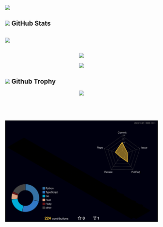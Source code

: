 <img src="https://capsule-render.vercel.app/api?type=waving&color=7A92B8&height=100&section=header">

<!-- Stats Section -->
<h2><img src="https://media2.giphy.com/media/QssGEmpkyEOhBCb7e1/giphy.gif?cid=ecf05e47a0n3gi1bfqntqmob8g9aid1oyj2wr3ds3mg700bl&rid=giphy.gif" width="25"> GitHub Stats</h2>
<br><img src="https://user-images.githubusercontent.com/73097560/115834477-dbab4500-a447-11eb-908a-139a6edaec5c.gif"><br><br>

<p align="center"><a href="https://github.com/kayu0514"><img src="https://github-readme-stats.vercel.app/api/top-langs/?username=kayu0514&theme=radical&layout=compact"></a></p>

<p align="center"><a href="https://github.com/kayu0514"><img src="https://github-readme-stats.vercel.app/api?username=kayu0514&show_icons=true&theme=radical"></a></p>

<!-- Trophy Section -->
<h2><img src="https://media2.giphy.com/media/QssGEmpkyEOhBCb7e1/giphy.gif?cid=ecf05e47a0n3gi1bfqntqmob8g9aid1oyj2wr3ds3mg700bl&rid=giphy.gif" width="25"> Github Trophy</h2>

<div align="center">
  <img src="https://github-profile-trophy.vercel.app/?username=kayu0514&theme=juicyfresh">
</div>

<br><br><br>

<div align="center">
    <img src="./profile-3d-contrib/profile-night-rainbow.svg" />
</div>
<br><br><br>
